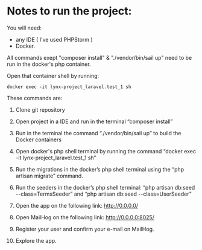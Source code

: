 
# Notes to run the project:

You will need: 
- any IDE ( I’ve used PHPStorm )
- Docker.

All commands exept "composer install" & "./vendor/bin/sail up" need to be run in the docker's php container.

Open that container shell by running: 
```
docker exec -it lynx-project_laravel.test_1 sh
```
These commands are:



1. Clone git repository

2. Open project in a IDE and run in the terminal “composer install”

3. Run in the terminal the command “./vendor/bin/sail up” to build the Docker containers 

4. Open docker's php shell terminal by running the command “docker exec -it lynx-project_laravel.test_1 sh”

5. Run the migrations in the docker’s php shell terminal using the “php artisan migrate” command.

6. Run the seeders in the docker’s php shell terminal: “php artisan db:seed --class=TermsSeeder” and “php artisan db:seed --class=UserSeeder”

7. Open the app on the following link: http://0.0.0.0/

8. Open MailHog on the following link: http://0.0.0.0:8025/

9. Register your user and confirm your e-mail on MailHog.

10. Explore the app.
